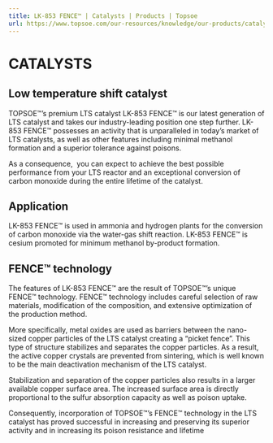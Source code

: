 ```yaml
---
title: LK-853 FENCE™ | Catalysts | Products | Topsoe
url: https://www.topsoe.com/our-resources/knowledge/our-products/catalysts/lk-853-fencetm#main-content
---
```


# CATALYSTS

## Low temperature shift catalyst

TOPSOE™’s premium LTS catalyst LK-853 FENCE™ is our latest generation of LTS catalyst and takes our industry-leading position one step further. LK-853 FENCE™ possesses an activity that is unparalleled in today’s market of LTS catalysts, as well as other features including minimal methanol formation and a superior tolerance against poisons.

As a consequence,  you can expect to achieve the best possible performance from your LTS reactor and an exceptional conversion of carbon monoxide during the entire lifetime of the catalyst.

## Application

LK-853 FENCE™ is used in ammonia and hydrogen plants for the conversion of carbon monoxide via the water-gas shift reaction. LK-853 FENCE™ is cesium promoted for minimum methanol by-product formation.

## FENCE™ technology

The features of LK-853 FENCE™ are the result of TOPSOE™’s unique FENCE™ technology. FENCE™ technology includes careful selection of raw materials, modification of the composition, and extensive optimization of the production method.

More specifically, metal oxides are used as barriers between the nano-sized copper particles of the LTS catalyst creating a “picket fence”. This type of structure stabilizes and separates the copper particles. As a result, the active copper crystals are prevented from sintering, which is well known to be the main deactivation mechanism of the LTS catalyst.

Stabilization and separation of the copper particles also results in a larger available copper surface area. The increased surface area is directly proportional to the sulfur absorption capacity as well as poison uptake.

Consequently, incorporation of TOPSOE™’s FENCE™ technology in the LTS catalyst has proved successful in increasing and preserving its superior activity and in increasing its poison resistance and lifetime